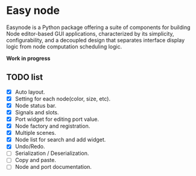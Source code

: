 # Easy node

Easynode is a Python package offering a suite of components for building Node editor-based GUI applications, characterized by its simplicity, configurability, and a decoupled design that separates interface display logic from node computation scheduling logic.


**Work in progress**


## TODO list

+ [x] Auto layout.
+ [x] Setting for each node(color, size, etc).
+ [x] Node status bar.
+ [x] Signals and slots.
+ [x] Port widget for editing port value.
+ [x] Node factory and registration.
+ [x] Multiple scenes.
+ [x] Node list for search and add widget.
+ [x] Undo/Redo.
+ [ ] Serialization / Deserialization.
+ [ ] Copy and paste.
+ [ ] Node and port documentation.

